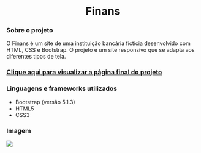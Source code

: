 <div align="center">
  <h1>Finans</h1>
</div>
<div>
  <h3>Sobre o projeto</h3>
  <p>O Finans é um site de uma instituição bancária fictícia desenvolvido com HTML, CSS e Bootstrap. O projeto é um site responsivo que se adapta aos diferentes tipos de tela.</p>

  ### [Clique aqui para visualizar a página final do projeto](https://thenextbunny.github.io/finans/)
  
  <h3>Linguagens e frameworks utilizados</h3>
  <ul>
    <li>Bootstrap (versão 5.1.3)</li>
    <li>HTML5</li>
    <li>CSS3</li>
  </ul>

  <h3>Imagem</h3>
  <img src="https://user-images.githubusercontent.com/99208505/180584318-0ee21f6b-965a-4a3d-aa30-429fdb99fdd4.png">
</div>
